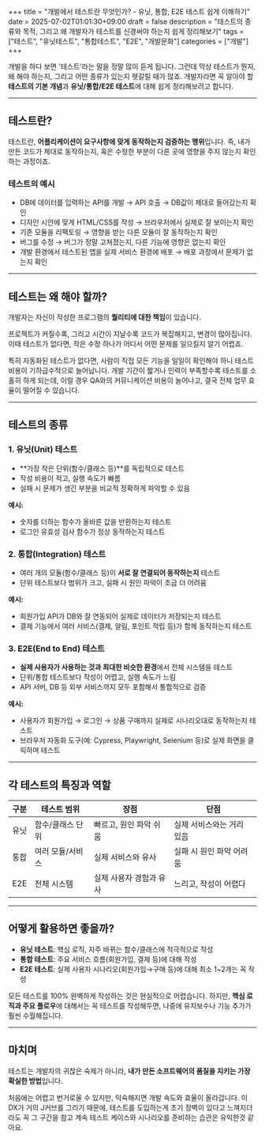 +++
title = "개발에서 테스트란 무엇인가? - 유닛, 통합, E2E 테스트 쉽게 이해하기"
date = 2025-07-02T01:01:30+09:00
draft = false
description = "테스트의 종류와 목적, 그리고 왜 개발자가 테스트를 신경써야 하는지 쉽게 정리해보기"
tags = ["테스트", "유닛테스트", "통합테스트", "E2E", "개발문화"]
categories = ["개발"]
+++



개발을 하다 보면 '테스트'라는 말을 정말 많이 듣게 됩니다. 그런데 막상 테스트가 뭔지, 왜 해야 하는지, 그리고 어떤 종류가 있는지 헷갈릴 때가 많죠. 개발자라면 꼭 알아야 할 **테스트의 기본 개념**과 **유닛/통합/E2E 테스트**에 대해 쉽게 정리해보려고 합니다.

---

## 테스트란?

테스트란, **어플리케이션이 요구사항에 맞게 동작하는지 검증하는 행위**입니다.
즉, 내가 만든 코드가 제대로 동작하는지, 혹은 수정한 부분이 다른 곳에 영향을 주지 않는지 확인하는 과정이죠.

### 테스트의 예시
- DB에 데이터를 입력하는 API를 개발 → API 호출 → DB값이 제대로 들어갔는지 확인
- 디자인 시안에 맞게 HTML/CSS를 작성 → 브라우저에서 실제로 잘 보이는지 확인
- 기존 모듈을 리팩토링 → 영향을 받는 다른 모듈이 잘 동작하는지 확인
- 버그를 수정 → 버그가 정말 고쳐졌는지, 다른 기능에 영향은 없는지 확인
- 개발 환경에서 테스트된 앱을 실제 서비스 환경에 배포 → 배포 과정에서 문제가 없는지 확인

---

## 테스트는 왜 해야 할까?

개발자는 자신이 작성한 프로그램의 **퀄리티에 대한 책임**이 있습니다.

프로젝트가 커질수록, 그리고 시간이 지날수록 코드가 복잡해지고, 변경이 많아집니다. 이때 테스트가 없다면, 작은 수정 하나가 어디서 어떤 문제를 일으킬지 알기 어렵죠.

특히 자동화된 테스트가 없다면, 사람이 직접 모든 기능을 일일이 확인해야 하니 테스트 비용이 기하급수적으로 늘어납니다. 개발 기간이 짧거나 인력이 부족할수록 테스트를 소홀히 하게 되는데, 이럴 경우 QA와의 커뮤니케이션 비용이 늘어나고, 결국 전체 업무 효율이 떨어질 수 있습니다.

---

## 테스트의 종류

### 1. 유닛(Unit) 테스트

- **가장 작은 단위(함수/클래스 등)**를 독립적으로 테스트
- 작성 비용이 적고, 실행 속도가 빠름
- 실패 시 문제가 생긴 부분을 비교적 정확하게 파악할 수 있음

**예시:**
- 숫자를 더하는 함수가 올바른 값을 반환하는지 테스트
- 로그인 유효성 검사 함수가 정상 동작하는지 테스트

### 2. 통합(Integration) 테스트

- 여러 개의 모듈(함수/클래스 등)이 **서로 잘 연결되어 동작하는지** 테스트
- 단위 테스트보다 범위가 크고, 실패 시 원인 파악이 조금 더 어려움

**예시:**
- 회원가입 API가 DB와 잘 연동되어 실제로 데이터가 저장되는지 테스트
- 결제 기능에서 여러 서비스(결제, 알림, 포인트 적립 등)가 함께 동작하는지 테스트

### 3. E2E(End to End) 테스트

- **실제 사용자가 사용하는 것과 최대한 비슷한 환경**에서 전체 시스템을 테스트
- 단위/통합 테스트보다 작성이 어렵고, 실행 속도가 느림
- API 서버, DB 등 외부 서비스까지 모두 포함해서 통합적으로 검증

**예시:**
- 사용자가 회원가입 → 로그인 → 상품 구매까지 실제로 시나리오대로 동작하는지 테스트
- 브라우저 자동화 도구(예: Cypress, Playwright, Selenium 등)로 실제 화면을 클릭하며 테스트

---

## 각 테스트의 특징과 역할

| 구분      | 테스트 범위         | 장점                        | 단점                       |
|-----------|---------------------|-----------------------------|----------------------------|
| 유닛      | 함수/클래스 단위    | 빠르고, 원인 파악 쉬움      | 실제 서비스와는 거리 있음  |
| 통합      | 여러 모듈/서비스    | 실제 서비스와 유사          | 실패 시 원인 파악 어려움   |
| E2E       | 전체 시스템         | 실제 사용자 경험과 유사      | 느리고, 작성이 어렵다      |

---

## 어떻게 활용하면 좋을까?

- **유닛 테스트**: 핵심 로직, 자주 바뀌는 함수/클래스에 적극적으로 작성
- **통합 테스트**: 주요 서비스 흐름(회원가입, 결제 등)에 대해 작성
- **E2E 테스트**: 실제 사용자 시나리오(회원가입→구매 등)에 대해 최소 1~2개는 꼭 작성

모든 테스트를 100% 완벽하게 작성하는 것은 현실적으로 어렵습니다. 하지만, **핵심 로직과 주요 플로우**에 대해서는 꼭 테스트를 작성해두면, 나중에 유지보수나 기능 추가가 훨씬 수월해집니다.

---

## 마치며

테스트는 개발자의 귀찮은 숙제가 아니라, **내가 만든 소프트웨어의 품질을 지키는 가장 확실한 방법**입니다.

처음에는 어렵고 번거로울 수 있지만, 익숙해지면 개발 속도와 효율이 올라갑니다.
이 DX가 거의 J커브를 그리기 때문에, 테스트를 도입하는게 초기 장벽이 있다고 느껴지더라도 꼭 그 구간을 참고 계속 테스트 케이스와 시나리오를 준비하는 습관은 유익한것 같아요.
